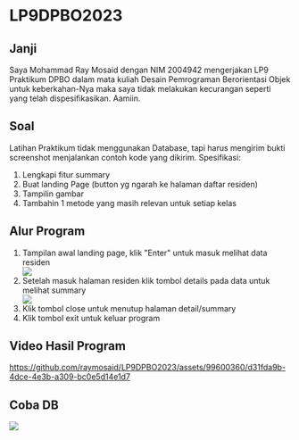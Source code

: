 # LP9DPBO2023

<h2>Janji</h2>
<p>Saya Mohammad Ray Mosaid dengan NIM 2004942 mengerjakan LP9 Praktikum DPBO dalam mata kuliah Desain Pemrograman Berorientasi Objek untuk keberkahan-Nya maka saya tidak melakukan kecurangan seperti yang telah dispesifikasikan. Aamiin.<p>
  
<h2>Soal</h2>
Latihan Praktikum tidak menggunakan Database, tapi harus mengirim bukti screenshot menjalankan contoh kode yang dikirim.
Spesifikasi:
<ol>
  <li>Lengkapi fitur summary</li>
  <li>Buat landing Page (button yg ngarah ke halaman daftar residen)</li>
  <li>Tampilin gambar</li>
  <li>Tambahin 1 metode yang masih relevan untuk setiap kelas</li>
</ol>

<h2>Alur Program</h2>
<ol>
  <li>Tampilan awal landing page, klik "Enter" untuk masuk melihat data residen</li>
  <img src="https://github.com/raymosaid/LP9DPBO2023/assets/99600360/8b663637-46d4-4bba-acf9-81286d705b59"/>
  <li>Setelah masuk halaman residen klik tombol details pada data untuk melihat summary</li>
  <img src="https://github.com/raymosaid/LP9DPBO2023/assets/99600360/e072284f-daaf-4d9c-896e-439a3b04c823"/>
  <li>Klik tombol close untuk menutup halaman detail/summary</li>
  <li>Klik tombol exit untuk keluar program</li>
</ol>

<h2>Video Hasil Program</h2>


https://github.com/raymosaid/LP9DPBO2023/assets/99600360/d31fda9b-4dce-4e3b-a309-bc0e5d14e1d7



<h2>Coba DB</h2>
  <img src="https://github.com/raymosaid/LP9DPBO2023/assets/99600360/dbedf046-bb39-46b9-b5af-aac743449ad6"/>

